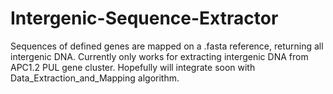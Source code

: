 # Intergenic-Sequence-Extractor
Sequences of defined genes are mapped on a .fasta reference, returning all intergenic DNA.
Currently only works for extracting intergenic DNA from APC1.2 PUL gene cluster.
Hopefully will integrate soon with Data_Extraction_and_Mapping algorithm.
